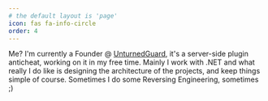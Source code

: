 ```yaml
---
# the default layout is 'page'
icon: fas fa-info-circle
order: 4
---
```


Me? I'm currently a Founder @ [UnturnedGuard](https://unturnedguard.github.io/), it's a server-side plugin anticheat, working on it in my free time. Mainly I work with .NET and what really I do like is designing the architecture of the projects, and keep things simple of course. Sometimes I do some Reversing Engineering, sometimes ;)